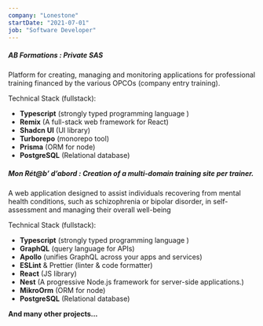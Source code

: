 ```yaml
---
company: "Lonestone"
startDate: "2021-07-01"
job: "Software Developer"
---
```


##### **AB Formations : Private SAS**

Platform for creating, managing and monitoring applications for professional training financed by the various OPCOs (company entry training).

Technical Stack (fullstack):

- **Typescript** (strongly typed programming language )
- **Remix** (A full-stack web framework for React)
- **Shadcn UI** (UI library)
- **Turborepo** (monorepo tool)
- **Prisma** (ORM for node)
- **PostgreSQL** (Relational database)

##### **Mon Rét@b’ d’abord : Creation of a multi-domain training site per trainer.**

A web application designed to assist individuals recovering from mental health conditions, such as schizophrenia or bipolar disorder, in self-assessment and managing their overall well-being

Technical Stack (fullstack):

- **Typescript** (strongly typed programming language )
- **GraphQL** (query language for APIs)
- **Apollo** (unifies GraphQL across your apps and services)
- **ESLint** & Prettier (linter & code formatter)
- **React** (JS library)
- **Nest** (A progressive Node.js framework for server-side applications.)
- **MikroOrm** (ORM for node)
- **PostgreSQL** (Relational database)

**And many other projects...**
